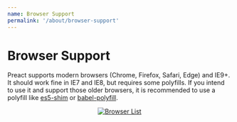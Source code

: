 ```yaml
---
name: Browser Support
permalink: '/about/browser-support'
---
```


# Browser Support

Preact supports modern browsers (Chrome, Firefox, Safari, Edge) and IE9+. It should work fine in IE7 and IE8, but requires some polyfills. If you intend to use it and support those older browsers, it is recommended to use a polyfill like [es5-shim] or [babel-polyfill].

<center>
    <a href="https://saucelabs.com/u/preact">
        <img src="https://saucelabs.com/browser-matrix/preact.svg" alt="Browser List">
    </a>
</center>


[es5-shim]: https://github.com/es-shims/es5-shim
[babel-polyfill]: https://babeljs.io/docs/usage/polyfill/
